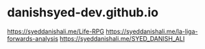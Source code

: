 # danishsyed-dev.github.io

https://syeddanishali.me/Life-RPG
https://syeddanishali.me/la-liga-forwards-analysis
https://syeddanishali.me/SYED_DANISH_ALI

